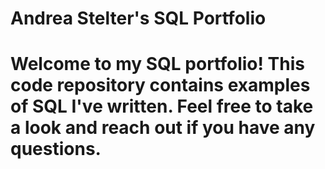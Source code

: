 # Andrea Stelter's SQL Portfolio

# Welcome to my SQL portfolio! This code repository contains examples of SQL I've written. Feel free to take a look and reach out if you have any questions.
